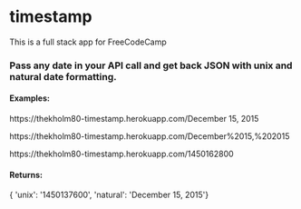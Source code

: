 # timestamp

This is a full stack app for FreeCodeCamp

<h3>Pass any date in your API call and get back JSON with unix and natural date formatting.</h3>
<h4>Examples:</h4>
<p>https://thekholm80-timestamp.herokuapp.com/December 15, 2015</p>
<p>https://thekholm80-timestamp.herokuapp.com/December%2015,%202015</p>
<p>https://thekholm80-timestamp.herokuapp.com/1450162800</p>
<h4>Returns:</h4>
<p>{ 'unix': '1450137600', 'natural': 'December 15, 2015'}</p>
